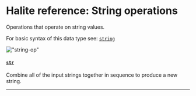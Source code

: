 <!---
  This markdown file was generated. Do not edit.
  -->

# Halite reference: String operations

Operations that operate on string values.

For basic syntax of this data type see: [`string`](halite_basic-syntax-reference.md#string)

!["string-op"](./halite-bnf-diagrams/string-op.svg)

#### [`str`](halite_full-reference.md#str)

Combine all of the input strings together in sequence to produce a new string.

---
